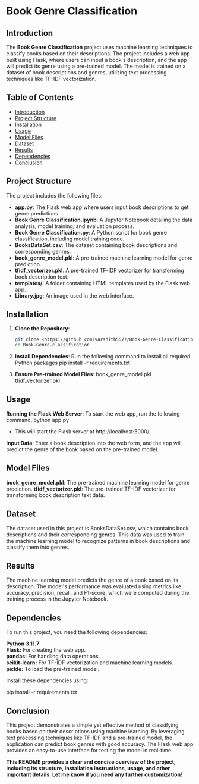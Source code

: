 # Book Genre Classification

## Introduction
The **Book Genre Classification** project uses machine learning techniques to classify books based on their descriptions. The project includes a web app built using Flask, where users can input a book's description, and the app will predict its genre using a pre-trained model. The model is trained on a dataset of book descriptions and genres, utilizing text processing techniques like TF-IDF vectorization.

## Table of Contents
- [Introduction](#introduction)
- [Project Structure](#project-structure)
- [Installation](#installation)
- [Usage](#usage)
- [Model Files](#model-files)
- [Dataset](#dataset)
- [Results](#results)
- [Dependencies](#dependencies)
- [Conclusion](#conclusion)

## Project Structure
The project includes the following files:

- **app.py**: The Flask web app where users input book descriptions to get genre predictions.
- **Book Genre Classification.ipynb**: A Jupyter Notebook detailing the data analysis, model training, and evaluation process.
- **Book Genre Classification.py**: A Python script for book genre classification, including model training code.
- **BooksDataSet.csv**: The dataset containing book descriptions and corresponding genres.
- **book_genre_model.pkl**: A pre-trained machine learning model for genre prediction.
- **tfidf_vectorizer.pkl**: A pre-trained TF-IDF vectorizer for transforming book description text.
- **templates/**: A folder containing HTML templates used by the Flask web app.
- **Library.jpg**: An image used in the web interface.

## Installation
1. **Clone the Repository**:
   ```bash
   git clone <https://github.com/varshith5577/Book-Genre-Classification>
   cd Book-Genre-classification

2. **Install Dependencies**:
   Run the following command to install all required Python packages
   pip install -r requirements.txt

3. **Ensure Pre-trained Model Files**:
   book_genre_model.pkl
   tfidf_vectorizer.pkl   

## Usage

**Running the Flask Web Server**: To start the web app, run the following command,
python app.py

- This will start the Flask server at http://localhost:5000/.

**Input Data**: Enter a book description into the web form, and the app will predict the genre of the book based on the pre-trained model.

## Model Files

**book_genre_model.pkl**: The pre-trained machine learning model for genre prediction.
**tfidf_vectorizer.pkl**: The pre-trained TF-IDF vectorizer for transforming book description text data.

## Dataset

The dataset used in this project is BooksDataSet.csv, which contains book descriptions and their corresponding genres. This data was used to train the machine learning model to recognize patterns in book descriptions and classify them into genres.

## Results

The machine learning model predicts the genre of a book based on its description. The model's performance was evaluated using metrics like accuracy, precision, recall, and F1-score, which were computed during the training process in the Jupyter Notebook.

## Dependencies

To run this project, you need the following dependencies:

**Python 3.11.7**  
**Flask:** For creating the web app.  
**pandas:** For handling data operations.  
**scikit-learn:** For TF-IDF vectorization and machine learning models.  
**pickle:** To load the pre-trained model.  

Install these dependencies using:

pip install -r requirements.txt


## Conclusion

This project demonstrates a simple yet effective method of classifying books based on their descriptions using machine learning. By leveraging text processing techniques like TF-IDF and a pre-trained model, the application can predict book genres with good accuracy. The Flask web app provides an easy-to-use interface for testing the model in real-time.


**This README provides a clear and concise overview of the project, including its structure, installation instructions, usage, and other important details. Let me know if you need any further customization**!

